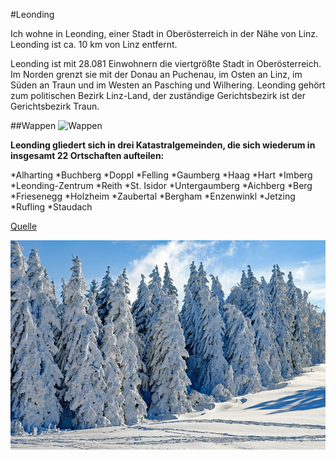 #Leonding

Ich wohne in Leonding, einer Stadt in Oberösterreich in der Nähe von Linz. Leonding ist ca. 10 km von Linz entfernt.

Leonding ist mit 28.081 Einwohnern die viertgrößte Stadt in Oberösterreich. Im Norden grenzt sie mit der Donau an Puchenau, im Osten an Linz, im Süden an Traun und im Westen an Pasching und Wilhering. Leonding gehört zum politischen Bezirk Linz-Land, der zuständige Gerichtsbezirk ist der Gerichtsbezirk Traun.

##Wappen
![Wappen](https://upload.wikimedia.org/wikipedia/commons/2/28/Leondinger_Stadtwappen.jpg)

**Leonding gliedert sich in drei Katastralgemeinden, die sich wiederum in insgesamt 22 Ortschaften aufteilen:**

*Alharting
*Buchberg
*Doppl
*Felling
*Gaumberg
*Haag
*Hart
*Imberg
*Leonding-Zentrum
*Reith
*St. Isidor
*Untergaumberg
*Aichberg
*Berg
*Friesenegg
*Holzheim
*Zaubertal
*Bergham
*Enzenwinkl
*Jetzing
*Rufling
*Staudach

[Quelle](https://de.wikipedia.org/wiki/Leonding)

![Bild](wintry-2993370_640.jpg "Winter is coming")
